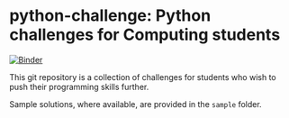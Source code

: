 # python-challenge: Python challenges for Computing students
[![Binder](https://mybinder.org/badge_logo.svg)](https://mybinder.org/v2/gh/ngjunsiang/python-challenge.git/master)

This git repository is a collection of challenges for students who wish to push their programming skills further.

Sample solutions, where available, are provided in the `sample` folder.

